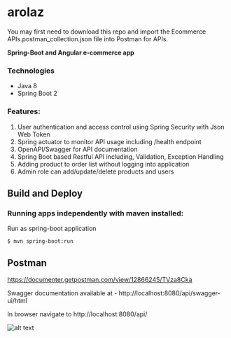 # arolaz
You may first need to download this repo
and import the Ecommerce APIs.postman_collection.json file into Postman for APIs.

**Spring-Boot and Angular e-commerce app**

### Technologies
- Java 8
- Spring Boot 2

### Features:
1. User authentication and access control using Spring Security with Json Web Token 
2. Spring actuator to monitor API usage including /health endpoint
3. OpenAPI/Swagger for API documentation
4. Spring Boot based Restful API including, Validation, Exception Handling
6. Adding product to order list without logging into application
7. Admin role can add/update/delete products and users

## Build and Deploy
### Running apps independently with maven installed:
Run as spring-boot application 

```$ mvn spring-boot:run```


## Postman
https://documenter.getpostman.com/view/12866245/TVza8Cka

Swagger documentation available at - http://localhost:8080/api/swagger-ui/html

In browser navigate to http://localhost:8080/api/

![alt text](https://drive.google.com/file/d/1YLiIFzZb9O26H5oqlKbgLaMXIQneqtyK/view?usp=sharing)



